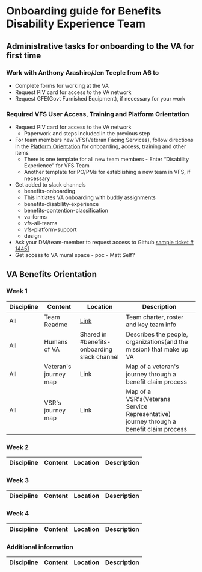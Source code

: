 # Onboarding guide for Benefits Disability Experience Team

## Administrative tasks for onboarding to the VA for first time

### Work with Anthony Arashiro/Jen Teeple from A6 to
- Complete forms for working at the VA 
- Request PIV card for access to the VA network
- Request GFE(Govt Furnished Equipment), if necessary for your work

### Required VFS User Access, Training and Platform Orientation
- Request PIV card for access to the VA network
  - Paperwork and steps included in the previous step
- For team members new VFS(Veteran Facing Services), follow directions in the [Platform Orientation](https://depo-platform-documentation.scrollhelp.site/getting-started/platform-orientation) for onboarding, access, training and other items 
  - There is one template for all new team members 
        - Enter “Disability Experience” for VFS Team
  - Another template for PO/PMs for establishing a new team in VFS, if necessary
- Get added to slack channels 
   - benefits-onboarding
    - This initiates VA onboarding with buddy assignments
  - benefits-disability-experience
  - benefits-contention-classification
  - va-forms
  - vfs-all-teams
  - vfs-platform-support
  - design
- Ask your DM/team-member to request access to Github [sample ticket # 14451](https://github.com/department-of-veterans-affairs/github-user-requests/issues/14451)
- Get access to VA mural space - poc - Matt Self?


## VA Benefits Orientation 

### Week 1
|Discipline|Content|Location|Description|
|----------|-------|--------|-----------|
|All|Team Readme|[Link](https://github.com/department-of-veterans-affairs/va.gov-team/blob/master/teams/vsa/teams/disability-experience/README.md)|Team charter, roster and key team info|
|All|Humans of VA|Shared in #benefits-onboarding slack channel|Describes the people, organizations(and the mission) that make up VA|
|All|Veteran's journey map|Link|Map of a veteran's journey through a benefit claim process |
|All|VSR's journey map|Link|Map of a VSR's(Veterans Service Representative) journey through a benefit claim process|

### Week 2
|Discipline|Content|Location|Description|
|----------|-------|--------|-----------|

### Week 3
|Discipline|Content|Location|Description|
|----------|-------|--------|-----------|

### Week 4
|Discipline|Content|Location|Description|
|----------|-------|--------|-----------|

### Additional information 
|Discipline|Content|Location|Description|
|----------|-------|--------|-----------|
